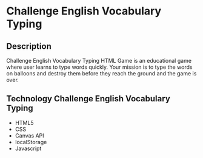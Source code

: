 # Challenge English Vocabulary Typing


## Description
Challenge English Vocabulary Typing HTML Game is an educational game where user learns to type words quickly. Your mission is to type the words on balloons and destroy them before they reach the ground and the game is over.

## Technology Challenge English Vocabulary Typing
 * HTML5
 * CSS
 * Canvas API
 * localStorage
 * Javascript

